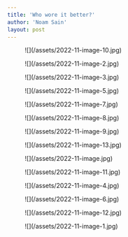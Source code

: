 ```yaml
---
title: 'Who wore it better?'
author: 'Noam Sain'
layout: post
---
```


<figure class="wp-block-image size-full">![](/assets/2022-11-image-10.jpg)</figure><figure class="wp-block-image size-full">![](/assets/2022-11-image-2.jpg)</figure><figure class="wp-block-image size-full">![](/assets/2022-11-image-3.jpg)</figure><figure class="wp-block-image size-full">![](/assets/2022-11-image-5.jpg)</figure><figure class="wp-block-image size-full">![](/assets/2022-11-image-7.jpg)</figure><figure class="wp-block-image size-full">![](/assets/2022-11-image-8.jpg)</figure><figure class="wp-block-image size-full">![](/assets/2022-11-image-9.jpg)</figure><figure class="wp-block-image size-full">![](/assets/2022-11-image-13.jpg)</figure><figure class="wp-block-image size-full">![](/assets/2022-11-image.jpg)</figure><figure class="wp-block-image size-full">![](/assets/2022-11-image-11.jpg)</figure><figure class="wp-block-image size-full">![](/assets/2022-11-image-4.jpg)</figure><figure class="wp-block-image size-full">![](/assets/2022-11-image-6.jpg)</figure><figure class="wp-block-image size-full">![](/assets/2022-11-image-12.jpg)</figure><figure class="wp-block-image size-full">![](/assets/2022-11-image-1.jpg)</figure>